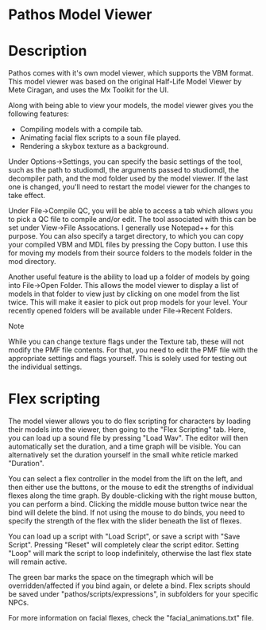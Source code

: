 # Pathos Model Viewer

# Description
Pathos comes with it's own model viewer, which supports the VBM format. This model
viewer was based on the original Half-Life Model Viewer by Mete Ciragan, and uses
the Mx Toolkit for the UI.

Along with being able to view your models, the model viewer gives you the following
features:
 - Compiling models with a compile tab.
 - Animating facial flex scripts to a soun file played.
 - Rendering a skybox texture as a background.
 
Under Options->Settings, you can specify the basic settings of the tool, such as the
path to studiomdl, the arguments passed to studiomdl, the decompiler path, and the mod
folder used by the model viewer. If the last one is changed, you'll need to restart the
model viewer for the changes to take effect.

Under File->Compile QC, you will be able to access a tab which allows you to pick a QC
file to compile and/or edit. The tool associated with this can be set under 
View->File Assocations. I generally use Notepad++ for this purpose. You can also specify
a target directory, to which you can copy your compiled VBM and MDL files by pressing the
Copy button. I use this for moving my models from their source folders to the models
folder in the mod directory.

Another useful feature is the ability to load up a folder of models by going into 
File->Open Folder. This allows the model viewer to display a list of models in that folder
to view just by clicking on one model from the list twice. This will make it easier to
pick out prop models for your level.
Your recently opened folders will be available under File->Recent Folders.

> [!NOTE]
> While you can change texture flags under the Texture tab, these will not modify the PMF
> file contents. For that, you need to edit the PMF file with the appropriate settings and
> flags yourself. This is solely used for testing out the individual settings.

# Flex scripting
The model viewer allows you to do flex scripting for characters by loading their models
into the viewer, then going to the "Flex Scripting" tab. Here, you can load up a sound
file by pressing "Load Wav". The editor will then automatically set the duration, and a
time graph will be visible. You can alternatively set the duration yourself in the small
white reticle marked "Duration".

You can select a flex controller in the model from the lift on the left, and then either
use the buttons, or the mouse to edit the strengths of individual flexes along the time
graph. By double-clicking with the right mouse button, you can perform a bind. Clicking
the middle mouse button twice near the bind will delete the bind. If not using the mouse
to do binds, you need to specify the strength of the flex with the slider beneath the list
of flexes.

You can load up a script with "Load Script", or save a script with "Save Script". Pressing
"Reset" will completely clear the script editor. Setting "Loop" will mark the script to loop
indefinitely, otherwise the last flex state will remain active.

The green bar marks the space on the timegraph which will be overridden/affected if you bind
again, or delete a bind. Flex scripts should be saved under "pathos/scripts/expressions", in
subfolders for your specific NPCs.

For more information on facial flexes, check the "facial_animations.txt" file.